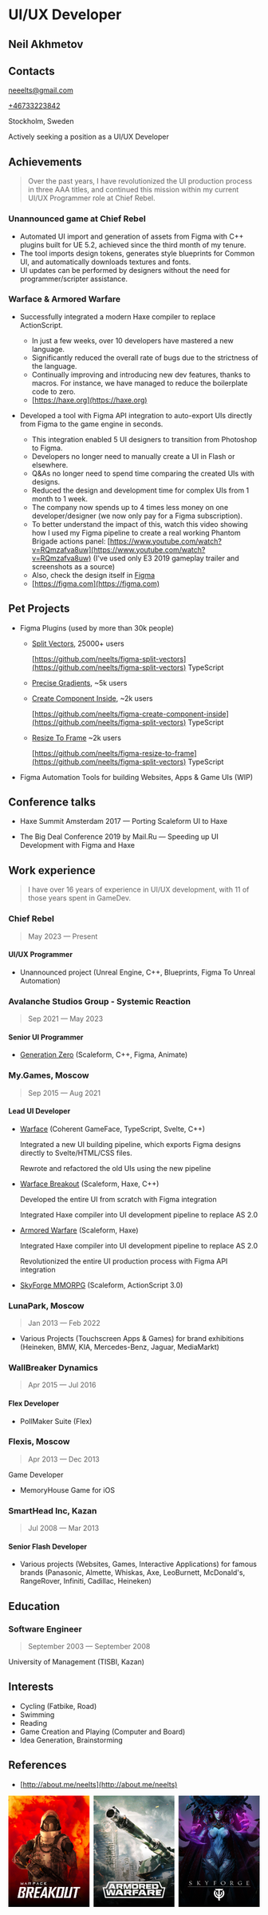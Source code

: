 # UI/UX Developer

## Neil Akhmetov

## Contacts
[neeelts@gmail.com](mailto:neeelts@gmail.com)

[+46733223842](tel:+46733223842)

Stockholm, Sweden

Actively seeking a position as a UI/UX Developer

## Achievements

> Over the past years, I have revolutionized the UI production process in three AAA titles, and continued this mission within my current UI/UX Programmer role at Chief Rebel.

### Unannounced game at Chief Rebel

* Automated UI import and generation of assets from Figma with C++ plugins built for UE 5.2, achieved since the third month of my tenure.
* The tool imports design tokens, generates style blueprints for Common UI, and automatically downloads textures and fonts.
* UI updates can be performed by designers without the need for programmer/scripter assistance.

### Warface & Armored Warfare

* Successfully integrated a modern Haxe compiler to replace ActionScript.

	* In just a few weeks, over 10 developers have mastered a new language.
	* Significantly reduced the overall rate of bugs due to the strictness of the language.
	* Continually improving and introducing new dev features, thanks to macros. For instance, we have managed to reduce the boilerplate code to zero.
	* [https://haxe.org](https://haxe.org)

* Developed a tool with Figma API integration to auto-export UIs directly from Figma to the game engine in seconds.

	* This integration enabled 5 UI designers to transition from Photoshop to Figma.
	* Developers no longer need to manually create a UI in Flash or elsewhere.
	* Q&As no longer need to spend time comparing the created UIs with designs.
	* Reduced the design and development time for complex UIs from 1 month to 1 week.
	* The company now spends up to 4 times less money on one developer/designer (we now only pay for a Figma subscription).
	* To better understand the impact of this, watch this video showing how I used my Figma pipeline to create a real working Phantom Brigade actions panel: [https://www.youtube.com/watch?v=RQmzafva8uw](https://www.youtube.com/watch?v=RQmzafva8uw) (I've used only E3 2019 gameplay trailer and screenshots as a source)
	* Also, check the design itself in [Figma](https://www.figma.com/file/bq8wTArnkmHA1Onw8Ao5RR7n/BYG?node-id=2%3A10)
	* [https://figma.com](https://figma.com)

## Pet Projects

* Figma Plugins (used by more than 30k people)

	- [Split Vectors](https://www.figma.com/c/plugin/769868828362075393/Split-Vectors), 25000+ users
	
		[https://github.com/neelts/figma-split-vectors](https://github.com/neelts/figma-split-vectors)
		TypeScript

	- [Precise Gradients](https://www.figma.com/community/plugin/910239409824697350/Precise-Gradients), ~5k users

	- [Create Component Inside](https://www.figma.com/c/plugin/754240053660034676/Create-Component-Inside), ~2k users

		[https://github.com/neelts/figma-create-component-inside](https://github.com/neelts/figma-split-vectors)
		TypeScript

	- [Resize To Frame](https://github.com/neelts/figma-split-vectors) ~2k users

		[https://github.com/neelts/figma-resize-to-frame](https://github.com/neelts/figma-split-vectors)
	TypeScript

* Figma Automation Tools for building Websites, Apps & Game UIs (WIP)

## Conference talks

* Haxe Summit Amsterdam 2017 — Porting Scaleform UI to Haxe

* The Big Deal Conference 2019 by Mail.Ru — Speeding up UI Development with Figma and Haxe

## Work experience

> I have over 16 years of experience in UI/UX development, with 11 of those years spent in GameDev.

### Chief Rebel

> May 2023 — Present

#### UI/UX Programmer

* Unannounced project (Unreal Engine, C++, Blueprints, Figma To Unreal Automation)

### Avalanche Studios Group - Systemic Reaction

> Sep 2021 — May 2023

#### Senior UI Programmer

* [Generation Zero](https://avalanchestudios.com/games/generation-zero) (Scaleform, C++, Figma, Animate)

### My.Games, Moscow

> Sep 2015 — Aug 2021

#### Lead UI Developer

* [Warface](https://warface.com/en) (Coherent GameFace, TypeScript, Svelte, C++)

	Integrated a new UI building pipeline, which exports Figma designs directly to Svelte/HTML/CSS files.

	Rewrote and refactored the old UIs using the new pipeline

* [Warface Breakout](https://playbreakout.com) (Scaleform, Haxe, C++)

	Developed the entire UI from scratch with Figma integration

	Integrated Haxe compiler into UI development pipeline to replace AS 2.0

* [Armored Warfare](https://aw.my.games/en) (Scaleform, Haxe)
	
	Integrated Haxe compiler into UI development pipeline to replace AS 2.0

	Revolutionized the entire UI production process with Figma API integration

* [SkyForge MMORPG](https://sf.my.games/en) (Scaleform, ActionScript 3.0)

### LunaPark, Moscow

> Jan 2013 — Feb 2022

* Various Projects (Touchscreen Apps & Games) for brand exhibitions (Heineken, BMW, KIA, Mercedes-Benz, Jaguar, MediaMarkt)

### WallBreaker Dynamics

> Apr 2015 — Jul 2016

#### Flex Developer

* PollMaker Suite (Flex)

### Flexis, Moscow

> Apr 2013 — Dec 2013

Game Developer

* MemoryHouse Game for iOS

### SmartHead Inc, Kazan

> Jul 2008 — Mar 2013

#### Senior Flash Developer

* Various projects (Websites, Games, Interactive Applications) for famous brands (Panasonic, Almette, Whiskas, Axe, LeoBurnett, McDonald's, RangeRover, Infiniti, Cadillac, Heineken)

## Education

### Software Engineer

> September 2003 — September 2008

University of Management (TISBI, Kazan)

## Interests

* Cycling (Fatbike, Road)
* Swimming
* Reading
* Game Creation and Playing (Computer and Board)
* Idea Generation, Brainstorming

## References

* [http://about.me/neelts](http://about.me/neelts)

![3 AAA Titles](https://raw.githubusercontent.com/neelts/cv/master/images/cards.png)
